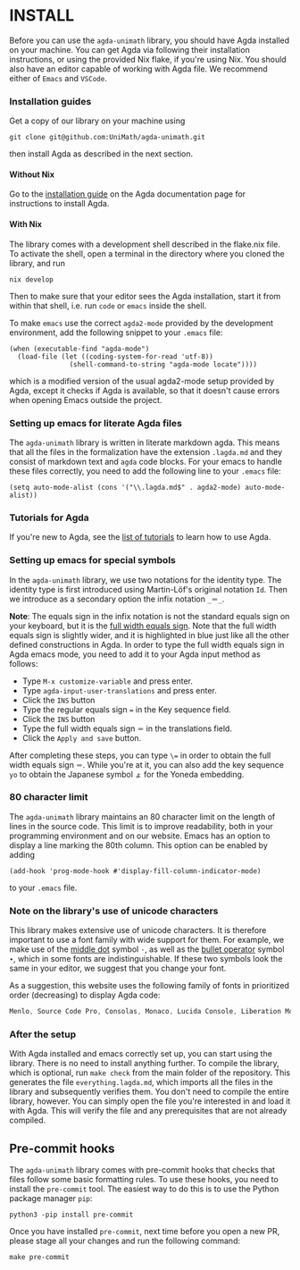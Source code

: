 # INSTALL

Before you can use the `agda-unimath` library, you should have Agda
installed on your machine. You can get Agda via following their
installation instructions, or using the provided Nix flake, if you're using Nix.
You should also have an editor capable of working with Agda file.
We recommend either of `Emacs` and `VSCode`.

### Installation guides

Get a copy of our library on your machine using
```shell
git clone git@github.com:UniMath/agda-unimath.git
```
then install Agda as described in the next section.

#### Without Nix

Go to the [installation guide](https://agda.readthedocs.io/en/latest/getting-started/installation.html) on the Agda documentation page for instructions to install Agda.

#### With Nix

The library comes with a development shell described in the flake.nix file. To activate the shell, open a terminal in the directory where you cloned the library, and run
```shell
nix develop
```
Then to make sure that your editor sees the Agda installation,
start it from within that shell, i.e. run `code` or `emacs` inside the shell.

To make `emacs` use the correct `agda2-mode` provided by the development environment,
add the following snippet to your `.emacs` file:
```elisp
(when (executable-find "agda-mode")
  (load-file (let ((coding-system-for-read 'utf-8))
               (shell-command-to-string "agda-mode locate"))))
```
which is a modified version of the usual agda2-mode setup provided by Agda,
except it checks if Agda is available, so that it doesn't cause errors
when opening Emacs outside the project.

### Setting up emacs for literate Agda files

The `agda-unimath` library is written in literate markdown agda. This means that all the files in the formalization have the extension `.lagda.md` and they consist of markdown text and `agda` code blocks. For your emacs to handle these files correctly, you need to add the following line to your `.emacs` file:

```elisp
(setq auto-mode-alist (cons '("\\.lagda.md$" . agda2-mode) auto-mode-alist))
```

### Tutorials for Agda

If you're new to Agda, see the [list of tutorials](https://agda.readthedocs.io/en/latest/getting-started/tutorial-list.html) to learn how to use Agda.

### Setting up emacs for special symbols

In the `agda-unimath` library, we use two notations for the identity type. The identity type is first introduced using Martin-Löf's original notation `Id`. Then we introduce as a secondary option the infix notation `_＝_`.

**Note**: The equals sign in the infix notation is not the standard equals sign on your keyboard, but it is the [full width equals sign](https://www.fileformat.info/info/unicode/char/ff1d/index.htm). Note that the full width equals sign is slightly wider, and it is highlighted in blue just like all the other defined constructions in Agda. In order to type the full width equals sign in Agda emacs mode, you need to add it to your Agda input method as follows:

- Type `M-x customize-variable` and press enter.
- Type `agda-input-user-translations` and press enter.
- Click the `INS` button
- Type the regular equals sign `=` in the Key sequence field.
- Click the `INS` button
- Type the full width equals sign `＝` in the translations field.
- Click the `Apply and save` button.

After completing these steps, you can type `\=` in order to obtain the
full width equals sign `＝`. While you're at it, you can also add the
key sequence `yo` to obtain the Japanese symbol `ょ` for the Yoneda
embedding.

### 80 character limit

The `agda-unimath` library maintains an 80 character limit
on the length of lines in the source code. This limit is to improve
readability, both in your programming environment and on our website.
Emacs has an option to display a line marking the 80th column.
This option can be enabled by adding

```elisp
(add-hook 'prog-mode-hook #'display-fill-column-indicator-mode)
```

to your `.emacs` file.

### Note on the library's use of unicode characters

This library makes extensive use of unicode characters.
It is therefore important to use a font family with wide
support for them.
For example, we make use of the
[middle dot](https://www.compart.com/en/unicode/U+00B7) symbol `·`,
as well as the [bullet operator](https://www.compart.com/en/unicode/U+2219) symbol `∙`, which in some fonts are indistinguishable. If these two symbols look the same in your editor, we suggest that you change your font.

As a suggestion, this website uses the following family of fonts in prioritized order (decreasing) to display Agda code:
```css
Menlo, Source Code Pro, Consolas, Monaco, Lucida Console, Liberation Mono, DejaVu Sans Mono, Bitstream Vera Sans Mono, Courier New, monospace
```

### After the setup

With Agda installed and emacs correctly set up, you can start using the library. There is no need to install anything further. To compile the library, which is optional, run `make check` from the main folder of the repository. This generates the file `everything.lagda.md`, which imports all the files in the library and subsequently verifies them. You don't need to compile the entire library, however. You can simply open the file you're interested in and load it with Agda. This will verify the file and any prerequisites that are not already compiled.

## Pre-commit hooks

The `agda-unimath` library comes with pre-commit hooks that checks
that files follow some basic formatting rules. To use these hooks,
you need to install the `pre-commit` tool. The easiest way to do
this is to use the Python package manager `pip`:

```shell
python3 -pip install pre-commit
```

Once you have installed `pre-commit`, next time before you open a new PR, please stage
all your changes and run the following command:

```shell
make pre-commit
```
